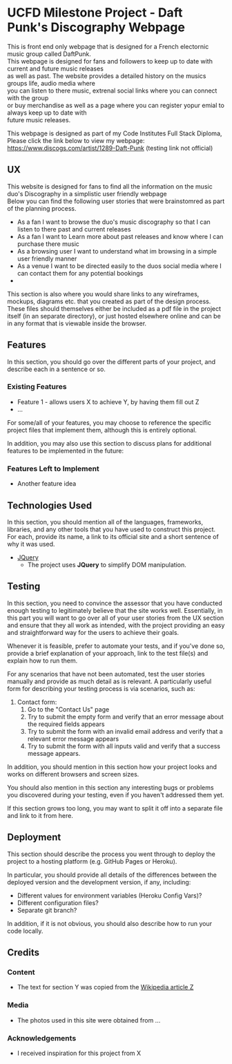 # UCFD Milestone Project - Daft Punk's Discography Webpage
This is front end only webpage that is designed for a French electornic music group called DaftPunk.<br>
This webpage is designed for fans and followers to keep up to date with current and future music releases<br> 
as well as past. The website provides a detailed history on the musics groups life, audio media where<br>
you can listen to there music, extrenal social links where you can connect with the group <br>
or buy merchandise as well as a page where you can register yopur emial to always keep up to date with <br>
future music releases. 

 This webpage is designed as part of my Code Institutes Full Stack Diploma, Please click the link below to view my webpage:
 <br> https://www.discogs.com/artist/1289-Daft-Punk (testing link not official)

## UX
 
This website is designed for fans to find all the information on the music duo's Discography in a simplistic user friendly webpage<br>
Below you can find the following user stories that were brainstomred as part of the planning process. 


- As a fan I want to browse the duo's music discography so that I can listen to there past and current releases  
- As a fan I want to Learn more about past releases and know where I can purchase there music 
- As a browsing user I want to understand what im browsing in a simple user friendly manner
- As a venue I want to be directed easily to the duos social media where I can contact them for any potential bookings
- 

This section is also where you would share links to any wireframes, mockups, diagrams etc. that you created as part of the design process. These files should themselves either be included as a pdf file in the project itself (in an separate directory), or just hosted elsewhere online and can be in any format that is viewable inside the browser.

## Features

In this section, you should go over the different parts of your project, and describe each in a sentence or so.
 
### Existing Features
- Feature 1 - allows users X to achieve Y, by having them fill out Z
- ...

For some/all of your features, you may choose to reference the specific project files that implement them, although this is entirely optional.

In addition, you may also use this section to discuss plans for additional features to be implemented in the future:

### Features Left to Implement
- Another feature idea

## Technologies Used

In this section, you should mention all of the languages, frameworks, libraries, and any other tools that you have used to construct this project. For each, provide its name, a link to its official site and a short sentence of why it was used.

- [JQuery](https://jquery.com)
    - The project uses **JQuery** to simplify DOM manipulation.


## Testing

In this section, you need to convince the assessor that you have conducted enough testing to legitimately believe that the site works well. Essentially, in this part you will want to go over all of your user stories from the UX section and ensure that they all work as intended, with the project providing an easy and straightforward way for the users to achieve their goals.

Whenever it is feasible, prefer to automate your tests, and if you've done so, provide a brief explanation of your approach, link to the test file(s) and explain how to run them.

For any scenarios that have not been automated, test the user stories manually and provide as much detail as is relevant. A particularly useful form for describing your testing process is via scenarios, such as:

1. Contact form:
    1. Go to the "Contact Us" page
    2. Try to submit the empty form and verify that an error message about the required fields appears
    3. Try to submit the form with an invalid email address and verify that a relevant error message appears
    4. Try to submit the form with all inputs valid and verify that a success message appears.

In addition, you should mention in this section how your project looks and works on different browsers and screen sizes.

You should also mention in this section any interesting bugs or problems you discovered during your testing, even if you haven't addressed them yet.

If this section grows too long, you may want to split it off into a separate file and link to it from here.

## Deployment

This section should describe the process you went through to deploy the project to a hosting platform (e.g. GitHub Pages or Heroku).

In particular, you should provide all details of the differences between the deployed version and the development version, if any, including:
- Different values for environment variables (Heroku Config Vars)?
- Different configuration files?
- Separate git branch?

In addition, if it is not obvious, you should also describe how to run your code locally.


## Credits

### Content
- The text for section Y was copied from the [Wikipedia article Z](https://en.wikipedia.org/wiki/Z)

### Media
- The photos used in this site were obtained from ...

### Acknowledgements

- I received inspiration for this project from X
